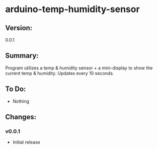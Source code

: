 # arduino-temp-humidity-sensor

## Version:
0.0.1

## Summary:
Program utilizes a temp & humidity sensor + a mini-display to show the current temp & humidity.  Updates every 10 seconds.

## To Do:
* Nothing

## Changes:
### v0.0.1
 * Initial release